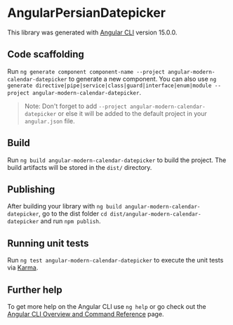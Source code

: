 # AngularPersianDatepicker

This library was generated with [Angular CLI](https://github.com/angular/angular-cli) version 15.0.0.

## Code scaffolding

Run `ng generate component component-name --project angular-modern-calendar-datepicker` to generate a new component. You can also use `ng generate directive|pipe|service|class|guard|interface|enum|module --project angular-modern-calendar-datepicker`.
> Note: Don't forget to add `--project angular-modern-calendar-datepicker` or else it will be added to the default project in your `angular.json` file. 

## Build

Run `ng build angular-modern-calendar-datepicker` to build the project. The build artifacts will be stored in the `dist/` directory.

## Publishing

After building your library with `ng build angular-modern-calendar-datepicker`, go to the dist folder `cd dist/angular-modern-calendar-datepicker` and run `npm publish`.

## Running unit tests

Run `ng test angular-modern-calendar-datepicker` to execute the unit tests via [Karma](https://karma-runner.github.io).

## Further help

To get more help on the Angular CLI use `ng help` or go check out the [Angular CLI Overview and Command Reference](https://angular.io/cli) page.
